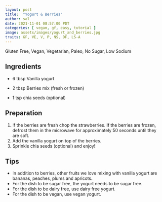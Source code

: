 ```yaml
---
layout: post
title:  "Yogurt & Berries"
author: sal
date: 2021-11-01 08:57:00 PDT
categories: [ vegan, gf, easy, tutorial ]
image: assets/images/yogurt_and_berries.jpg
traits: GF, VE, V, P, NS, DF, LS-A
---
```


Gluten Free, Vegan, Vegetarian, Paleo, No Sugar, Low Sodium 



## Ingredients

* 6 tbsp Vanilla yogurt

* 2 tbsp Berries mix (fresh or frozen)

* 1 tsp chia seeds (optional)

## Preparation

1. If the berries are fresh chop the strawberries. If the berries are frozen, defrost them in the microwave for approximately 50 seconds until they are soft.
2. Add the vanilla yogurt on top of the berries.
3. Sprinkle chia seeds (optional) and enjoy!

## Tips

* In addition to berries, other fruits we love mixing with vanilla yogurt are bananas, peaches, plums and apricots.
* For the dish to be sugar free, the yogurt needs to be sugar free.
* For the dish to be dairy free, use dairy free yogurt.
* For the dish to be vegan, use vegan yogurt.
